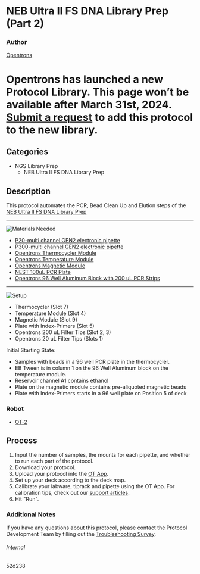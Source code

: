 # NEB Ultra II FS DNA Library Prep (Part 2)

### Author
[Opentrons](https://opentrons.com/)


# Opentrons has launched a new Protocol Library. This page won’t be available after March 31st, 2024. [Submit a request](https://docs.google.com/forms/d/e/1FAIpQLSdYYp9QCKow4nn0KlCVsMS3HX0eJ0N9O7-erajKvcpT0lWbSg/viewform) to add this protocol to the new library.

## Categories
* NGS Library Prep
	* NEB Ultra II FS DNA Library Prep


## Description
This protocol automates the PCR, Bead Clean Up and Elution steps of the [NEB Ultra II FS DNA Library Prep](https://www.neb.com/products/e7805-nebnext-ultra-ii-fs-dna-library-prep-kit-for-illumina#Protocols,%20Manuals%20&%20Usage)


---
![Materials Needed](https://s3.amazonaws.com/opentrons-protocol-library-website/custom-README-images/001-General+Headings/materials.png)

* [P20-multi channel GEN2 electronic pipette](https://shop.opentrons.com/collections/ot-2-robot/products/8-channel-electronic-pipette)
* [P300-multi channel GEN2 electronic pipette](https://shop.opentrons.com/collections/ot-2-robot/products/8-channel-electronic-pipette)
* [Opentrons Thermocycler Module](https://opentrons.com/modules/thermocycler-module/)
* [Opentrons Temperature Module](https://opentrons.com/modules/temperature-module/)
* [Opentrons Magnetic Module](https://opentrons.com/modules/temperature-module/)
* [NEST 100uL PCR Plate](https://shop.opentrons.com/collections/lab-plates/products/nest-0-1-ml-96-well-pcr-plate-full-skirt)
* [Opentrons 96 Well Aluminum Block with 200 uL PCR Strips](https://shop.opentrons.com/collections/racks-and-adapters/products/aluminum-block-set)

---
![Setup](https://s3.amazonaws.com/opentrons-protocol-library-website/custom-README-images/001-General+Headings/Setup.png)

* Thermocycler (Slot 7)
* Temperature Module (Slot 4)
* Magnetic Module (Slot 9)
* Plate with Index-Primers (Slot 5)
* Opentrons 200 uL Filter Tips (Slot 2, 3)
* Opentrons 20 uL Filter Tips (Slots 1)

Initial Starting State:
- Samples with beads in a 96 well PCR plate in the thermocycler.
- EB Tween is in column 1 on the 96 Well Aluminum block on the temperature module.
- Reservoir channel A1 contains ethanol
- Plate on the magnetic module contains pre-aliquoted magnetic beads
- Plate with Index-Primers starts in a 96 well plate on Position 5 of deck



### Robot
* [OT-2](https://opentrons.com/ot-2)

## Process
1. Input the number of samples, the mounts for each pipette, and whether to run each part of the protocol.
2. Download your protocol.
3. Upload your protocol into the [OT App](https://opentrons.com/ot-app).
4. Set up your deck according to the deck map.
5. Calibrate your labware, tiprack and pipette using the OT App. For calibration tips, check out our [support articles](https://support.opentrons.com/en/collections/1559720-guide-for-getting-started-with-the-ot-2).
6. Hit "Run".

### Additional Notes
If you have any questions about this protocol, please contact the Protocol Development Team by filling out the [Troubleshooting Survey](https://protocol-troubleshooting.paperform.co/).

###### Internal
52d238